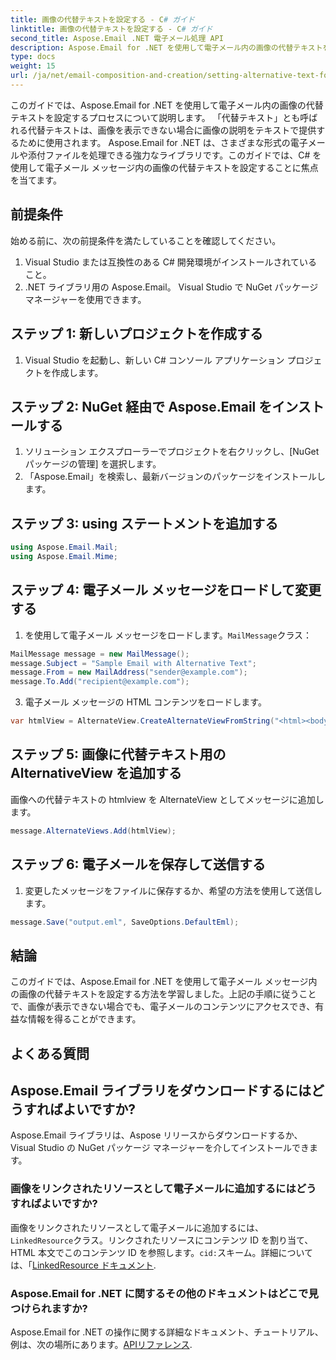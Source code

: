 ```yaml
---
title: 画像の代替テキストを設定する - C# ガイド
linktitle: 画像の代替テキストを設定する - C# ガイド
second_title: Aspose.Email .NET 電子メール処理 API
description: Aspose.Email for .NET を使用して電子メール内の画像の代替テキストを設定する方法を学びます。明確な代替テキストでアクセシビリティを確保します。ドキュメントとコードが含まれています。
type: docs
weight: 15
url: /ja/net/email-composition-and-creation/setting-alternative-text-for-images-csharp-guide/
---
```


このガイドでは、Aspose.Email for .NET を使用して電子メール内の画像の代替テキストを設定するプロセスについて説明します。 「代替テキスト」とも呼ばれる代替テキストは、画像を表示できない場合に画像の説明をテキストで提供するために使用されます。 Aspose.Email for .NET は、さまざまな形式の電子メールや添付ファイルを処理できる強力なライブラリです。このガイドでは、C# を使用して電子メール メッセージ内の画像の代替テキストを設定することに焦点を当てます。

## 前提条件

始める前に、次の前提条件を満たしていることを確認してください。

1. Visual Studio または互換性のある C# 開発環境がインストールされていること。
2. .NET ライブラリ用の Aspose.Email。 Visual Studio で NuGet パッケージ マネージャーを使用できます。

## ステップ 1: 新しいプロジェクトを作成する

1. Visual Studio を起動し、新しい C# コンソール アプリケーション プロジェクトを作成します。

## ステップ 2: NuGet 経由で Aspose.Email をインストールする

1. ソリューション エクスプローラーでプロジェクトを右クリックし、[NuGet パッケージの管理] を選択します。
2. 「Aspose.Email」を検索し、最新バージョンのパッケージをインストールします。

## ステップ 3: using ステートメントを追加する

```csharp
using Aspose.Email.Mail;
using Aspose.Email.Mime;
```

## ステップ 4: 電子メール メッセージをロードして変更する

1. を使用して電子メール メッセージをロードします。`MailMessage`クラス：

```csharp
MailMessage message = new MailMessage();
message.Subject = "Sample Email with Alternative Text";
message.From = new MailAddress("sender@example.com");
message.To.Add("recipient@example.com");
```

3. 電子メール メッセージの HTML コンテンツをロードします。

```csharp
var htmlView = AlternateView.CreateAlternateViewFromString("<html><body><img src='cid:logo.jpg' alt='Company Logo'></body></html>", null, "text/html");
```

## ステップ 5: 画像に代替テキスト用の AlternativeView を追加する

画像への代替テキストの htmlview を AlternateView としてメッセージに追加します。 
```csharp
message.AlternateViews.Add(htmlView);
```

## ステップ 6: 電子メールを保存して送信する

1. 変更したメッセージをファイルに保存するか、希望の方法を使用して送信します。

```csharp
message.Save("output.eml", SaveOptions.DefaultEml);
```

## 結論

このガイドでは、Aspose.Email for .NET を使用して電子メール メッセージ内の画像の代替テキストを設定する方法を学習しました。上記の手順に従うことで、画像が表示できない場合でも、電子メールのコンテンツにアクセスでき、有益な情報を得ることができます。

## よくある質問

## Aspose.Email ライブラリをダウンロードするにはどうすればよいですか?

Aspose.Email ライブラリは、Aspose リリースからダウンロードするか、Visual Studio の NuGet パッケージ マネージャーを介してインストールできます。

### 画像をリンクされたリソースとして電子メールに追加するにはどうすればよいですか?

画像をリンクされたリソースとして電子メールに追加するには、`LinkedResource`クラス。リンクされたリソースにコンテンツ ID を割り当て、HTML 本文でこのコンテンツ ID を参照します。`cid:`スキーム。詳細については、「[LinkedResource ドキュメント](https://reference.aspose.com/email/net/aspose.email/linkedresource/).
### Aspose.Email for .NET に関するその他のドキュメントはどこで見つけられますか?

 Aspose.Email for .NET の操作に関する詳細なドキュメント、チュートリアル、例は、次の場所にあります。[APIリファレンス](https://reference.aspose.com/email/net/).